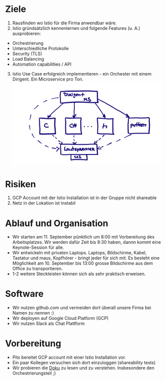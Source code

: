 # Ziele
1. Rausfinden wo Istio für die Firma anwendbar wäre.
2. Istio gründsätzlich kennenlernen und folgende Features (u. A.) ausprobieren:
  * Orchestrierung
  * Unterschiedliche Protokolle
  * Security (TLS)
  * Load Balancing
  * Automation capabilities / API
3. Istio Use Case erfolgreich implementieren - ein Orchester mit einem Dirigent. Ein Microservice pro Ton.
![Scribble](istio-initial-scribble.jpg)

# Risiken
1. GCP Account mit der Istio Installation ist in der Gruppe nicht shareable
2. Netz in der Lokation ist instabil

# Ablauf und Organisation
* Wir starten am 11. September pünktlich um 8:00 mit Vorbereitung des Arbeitsplatzes. Wir werden dafür Zeit bis 8:30 haben, dannn kommt eine Keynote-Session für alle.
* Wir entwickeln mit privaten Laptops. Laptops, Bildschirme, Kabel, Tastatur und maus, Kopfhörer - bringt jeder für sich mit.
Es besteht eine Möglichkeit am 10. September bis 13:00 grosse Bildschirme aus dem Office zu transportieren.
* 1-2 weitere Steckleisten können sich als sehr praktisch erweisen.

# Software
* Wir nutzen github.com und vermeiden dort überall unsere Firma bei Namen zu nennen :)
* Wir deployen auf Google Cloud Platform (GCP)
* Wir nutzen Slack als Chat Plattform

# Vorbereitung
* Pits bereitet GCP account mit einer Istio Installation vor.
* Ein paar Kollegen versuchen sich dort einzuloggen (shareability tests)
* Wir probieren die [Doku](https://github.com/hack19-istio/documentation/tree/master/Introducing-Istio-Service-Mesh-for-Microservices) zu lesen und zu verstehen. Insbesondere den Orchestrierungsteil ;)  
